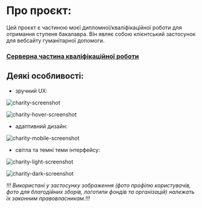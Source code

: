 # Про проєкт:

Цей проєкт є частиною моєї дипломної/кваліфікаційної роботи для отримання
ступеня бакалавра. Він являє собою клієнтський застосунок для вебсайту гуманітарної допомоги.

### [Серверна частина кваліфікаційної роботи](https://github.com/guzev-dev/bachelor-backend)

## Деякі особливості:
* зручний UX:

![charity-screenshot](https://drive.google.com/uc?export=view&id=1fTdMKAK4bmkbhF60UPfLLydc_XJZzjmz)

![charity-hover-screenshot](https://drive.google.com/uc?export=view&id=1jOUJP34W_8IA8S4rKkKjXOnPUswAJQNa)

* адаптивний дизайн:

![charity-mobile-screenshot](https://drive.google.com/uc?export=view&id=1Byg24wmIjtLSSwW5t-Cj8dXBgUhvc6Aj)

* світла та темні теми інтерфейсу:

![charity-light-screenshot](https://drive.google.com/uc?export=view&id=1n5oJ6AclLMUU6cHB1NtasHJKhXAQIQvY)

![charity-dark-screenshot](https://drive.google.com/uc?export=view&id=1nveON19LxCDk31QSJ88qy1zTZUyPYi-o)

*!!! Використані у застосунку зображення (фото профілю користувачів, фото для благодійних зборів,
логотипи фондів та організацій) належать їх законним правовласникам.!!!*
